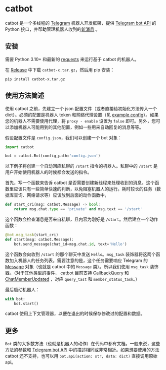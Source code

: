 # catbot

catbot 是一个多线程的 [Telegram](https://t.me) 机器人开发框架，提供 [Telegram bot API](https://core.telegram.org/bots/api) 的 Python 接口，并帮助管理机器人收到的[新消息](https://core.telegram.org/bots/api#getting-updates) 。

## 安装

需要 Python 3.10+ 和最新的 [requests](https://github.com/psf/requests) 来运行基于 catbot 的机器人。

在 [Release](https://github.com/The-Earth/catbot/releases) 中下载 `catbot-x.tar.gz`，然后用 pip 安装：

```shell
pip install catbot-x.tar.gz
```

## 使用方法简述

使用 catbot 之前，先建立一个 json 配置文件（或者直接给初始化方法传入一个 dict）。必须的配置是机器人 token 和网络代理设置（见 [example config](config_example.json)）。如果您的机器人不需要使用代理，将 `proxy - enable` 设置为 `false` 即可。另外，您可以添加机器人可能用到的其他配置，例如一些用来自动回复的消息等等。

假设配置文件是 `config.json`，我们可以创建一个 bot 对象：

```python
import catbot

bot = catbot.Bot(config_path='config.json')
```

以下例子将创建一个自动回应私聊的 `/start` 指令的机器人。私聊中的 `/start` 是用户开始使用机器人的时候都会发送的指令。

首先，写一个函数来告诉 catbot 是否需要创建新线程来处理收到的消息。这个函数里应该只有一些简单快速的判断，以免阻塞机器人的运行。耗时较长的任务（数据库查询、网络请求等）应该放到后面的动作函数中，

```python
def start_cri(msg: catbot.Message) -> bool:
    return msg.chat.type == 'private' and msg.text == '/start'
```

这个函数会检查消息是否来自私聊，且内容为刚好是 `/start`。然后建立一个动作函数：

```python
@bot.msg_task(start_cri)
def start(msg: catbot.Message):
    bot.send_message(chat_id=msg.chat.id, text='Hello')
```

这个函数会向收到 `/start` 的那个聊天中发送 `Hello`。`msg_task` 装饰器将这两个函数加入机器人的任务列表。需要注意的是，这个任务需要响应 Telegram 的 [Message](https://core.telegram.org/bots/api#message) 对象（也就是 catbot 中的 `Message` 类）。所以我们使用 `msg_task` 装饰器。（对于其他类型的事件， catbot 目前支持 [CallbackQuery](https://core.telegram.org/bots/api#callbackquery) 和 [ChatMemberUpdated](https://core.telegram.org/bots/api#chatmemberupdated) ，对应 `query_tast` 和 `member_status_task`。）

最后启动机器人：

```python
with bot:
    bot.start()
```

catbot 使用上下文管理器，以便在退出的时候保存修改过的配置和数据。

## 更多

`Bot` 类的大多数方法（也就是机器人的动作）在代码中都有文档。一般来说，这些方法的参数和 [Telegram bot API](https://core.telegram.org/bots/api) 中的描述相同或非常相近。如果想要使用的方法 catbot 还不支持，也可以用 `bot.api(action: str, data: dict)` 直接调用原始 api。
